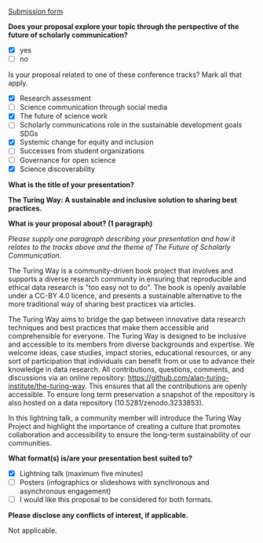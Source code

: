 [Submission form](https://docs.google.com/forms/d/e/1FAIpQLScU6To6FzElmBMdnJkf8E18fGdID7MQMhFIVmHqrN59_tbV8g/viewform)

**Does your proposal explore your topic through the perspective of the future of scholarly communication?**
- [x] yes
- [ ] no

Is your proposal related to one of these conference tracks? Mark all that apply.

- [x] Research assessment
- [ ] Science communication through social media
- [x] The future of science work
- [ ] Scholarly communications role in the sustainable development goals SDGs
- [x] Systemic change for equity and inclusion
- [ ] Successes from student organizations
- [ ] Governance for open science
- [x] Science discoverability

**What is the title of your presentation?**

**The Turing Way: A sustainable and inclusive solution to sharing best practices.**

**What is your proposal about? (1 paragraph)**

*Please supply one paragraph describing your presentation and how it relates to the tracks above and the theme of The Future of Scholarly Communication.*

The Turing Way is a community-driven book project that involves and supports a diverse research community in ensuring that reproducible and ethical data research is "too easy not to do". 
The book is openly available under a CC-BY 4.0 licence, and presents a sustainable alternative to the more traditional way of sharing best practices via articles.

The Turing Way aims to bridge the gap between innovative data research techniques and best practices that make them accessible and comprehensible for everyone. 
The Turing Way is designed to be inclusive and accessible to its members from diverse backgrounds and expertise. 
We welcome ideas, case studies, impact stories, educational resources, or any sort of participation that individuals can benefit from or use to advance their knowledge in data research. 
All contributions, questions, comments, and discussions via an online repository: https://github.com/alan-turing-institute/the-turing-way. 
This ensures that all the contributions are openly accessible. 
To ensure long term preservation a snapshot of the repository is also hosted on a data repository (10.5281/zenodo.3233853).

In this lightning talk, a community member will introduce the Turing Way Project and highlight the importance of creating a culture that promotes collaboration and accessibility to ensure the long-term sustainability of our communities.

**What format(s) is/are your presentation best suited to?**
- [x] Lightning talk (maximum five minutes)
- [ ] Posters (infographics or slideshows with synchronous and asynchronous engagement)
- [ ] I would like this proposal to be considered for both formats.

**Please disclose any conflicts of interest, if applicable.**

Not applicable.
